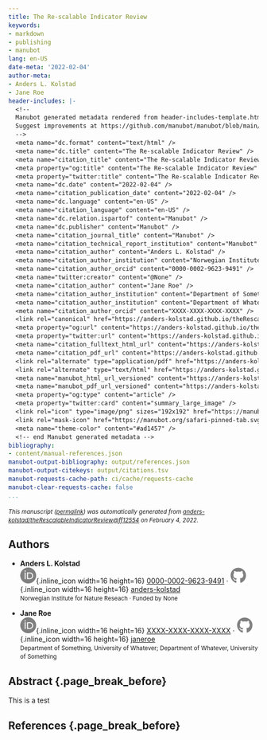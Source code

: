 ```yaml
---
title: The Re-scalable Indicator Review
keywords:
- markdown
- publishing
- manubot
lang: en-US
date-meta: '2022-02-04'
author-meta:
- Anders L. Kolstad
- Jane Roe
header-includes: |-
  <!--
  Manubot generated metadata rendered from header-includes-template.html.
  Suggest improvements at https://github.com/manubot/manubot/blob/main/manubot/process/header-includes-template.html
  -->
  <meta name="dc.format" content="text/html" />
  <meta name="dc.title" content="The Re-scalable Indicator Review" />
  <meta name="citation_title" content="The Re-scalable Indicator Review" />
  <meta property="og:title" content="The Re-scalable Indicator Review" />
  <meta property="twitter:title" content="The Re-scalable Indicator Review" />
  <meta name="dc.date" content="2022-02-04" />
  <meta name="citation_publication_date" content="2022-02-04" />
  <meta name="dc.language" content="en-US" />
  <meta name="citation_language" content="en-US" />
  <meta name="dc.relation.ispartof" content="Manubot" />
  <meta name="dc.publisher" content="Manubot" />
  <meta name="citation_journal_title" content="Manubot" />
  <meta name="citation_technical_report_institution" content="Manubot" />
  <meta name="citation_author" content="Anders L. Kolstad" />
  <meta name="citation_author_institution" content="Norwegian Institute for Nature Reseach" />
  <meta name="citation_author_orcid" content="0000-0002-9623-9491" />
  <meta name="twitter:creator" content="@None" />
  <meta name="citation_author" content="Jane Roe" />
  <meta name="citation_author_institution" content="Department of Something, University of Whatever" />
  <meta name="citation_author_institution" content="Department of Whatever, University of Something" />
  <meta name="citation_author_orcid" content="XXXX-XXXX-XXXX-XXXX" />
  <link rel="canonical" href="https://anders-kolstad.github.io/theRescalableIndicatorReview/" />
  <meta property="og:url" content="https://anders-kolstad.github.io/theRescalableIndicatorReview/" />
  <meta property="twitter:url" content="https://anders-kolstad.github.io/theRescalableIndicatorReview/" />
  <meta name="citation_fulltext_html_url" content="https://anders-kolstad.github.io/theRescalableIndicatorReview/" />
  <meta name="citation_pdf_url" content="https://anders-kolstad.github.io/theRescalableIndicatorReview/manuscript.pdf" />
  <link rel="alternate" type="application/pdf" href="https://anders-kolstad.github.io/theRescalableIndicatorReview/manuscript.pdf" />
  <link rel="alternate" type="text/html" href="https://anders-kolstad.github.io/theRescalableIndicatorReview/v/ff1255456f632f221c3d76e8b99ece6f6a0f11e2/" />
  <meta name="manubot_html_url_versioned" content="https://anders-kolstad.github.io/theRescalableIndicatorReview/v/ff1255456f632f221c3d76e8b99ece6f6a0f11e2/" />
  <meta name="manubot_pdf_url_versioned" content="https://anders-kolstad.github.io/theRescalableIndicatorReview/v/ff1255456f632f221c3d76e8b99ece6f6a0f11e2/manuscript.pdf" />
  <meta property="og:type" content="article" />
  <meta property="twitter:card" content="summary_large_image" />
  <link rel="icon" type="image/png" sizes="192x192" href="https://manubot.org/favicon-192x192.png" />
  <link rel="mask-icon" href="https://manubot.org/safari-pinned-tab.svg" color="#ad1457" />
  <meta name="theme-color" content="#ad1457" />
  <!-- end Manubot generated metadata -->
bibliography:
- content/manual-references.json
manubot-output-bibliography: output/references.json
manubot-output-citekeys: output/citations.tsv
manubot-requests-cache-path: ci/cache/requests-cache
manubot-clear-requests-cache: false
...
```







<small><em>
This manuscript
([permalink](https://anders-kolstad.github.io/theRescalableIndicatorReview/v/ff1255456f632f221c3d76e8b99ece6f6a0f11e2/))
was automatically generated
from [anders-kolstad/theRescalableIndicatorReview@ff12554](https://github.com/anders-kolstad/theRescalableIndicatorReview/tree/ff1255456f632f221c3d76e8b99ece6f6a0f11e2)
on February 4, 2022.
</em></small>

## Authors



+ **Anders L. Kolstad**<br>
    ![ORCID icon](images/orcid.svg){.inline_icon width=16 height=16}
    [0000-0002-9623-9491](https://orcid.org/0000-0002-9623-9491)
    · ![GitHub icon](images/github.svg){.inline_icon width=16 height=16}
    [anders-kolstad](https://github.com/anders-kolstad)<br>
  <small>
     Norwegian Institute for Nature Reseach
     · Funded by None
  </small>

+ **Jane Roe**<br>
    ![ORCID icon](images/orcid.svg){.inline_icon width=16 height=16}
    [XXXX-XXXX-XXXX-XXXX](https://orcid.org/XXXX-XXXX-XXXX-XXXX)
    · ![GitHub icon](images/github.svg){.inline_icon width=16 height=16}
    [janeroe](https://github.com/janeroe)<br>
  <small>
     Department of Something, University of Whatever; Department of Whatever, University of Something
  </small>



## Abstract {.page_break_before}


This is a test

## References {.page_break_before}

<!-- Explicitly insert bibliography here -->
<div id="refs"></div>
